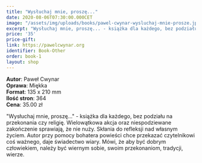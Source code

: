 ```yaml
---
title: "Wysłuchaj mnie, proszę..."
date: 2020-08-06T07:30:00.000CET
image: "/assets/img/uploads/books/pawel-cwynar-wysluchaj-mnie-prosze.jpg"
excerpt: "Wysłuchaj mnie, proszę... - książka dla każdego, bez podziału na przekonania czy religię."
price: '35' 
price-gift:
link: https://pawelcwynar.org
identifier: Book-Other
order: book-1
layout: shop
---
```

 
**Autor**: Paweł Cwynar   
**Oprawa**: Miękka   
**Format**: 135 x 210 mm  
**Ilość stron**: 364   
**Cena**: 35.00 zł


"Wysłuchaj mnie, proszę..." - książka dla każdego, bez podziału na przekonania czy religię. Wielowątkowa akcja oraz niespodziewane zakończenie sprawiają, że nie nuży. Skłania do refleksji nad własnym życiem. Autor przy pomocy bohatera powieści chce przekazać czytelnikowi coś ważnego, daje świadectwo wiary. Mówi, że aby być dobrym człowiekiem, należy być wiernym sobie, swoim przekonaniom, tradycji, wierze. 

